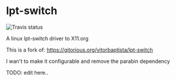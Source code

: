 lpt-switch
==========


![Travis status](https://travis-ci.org/leandrosferreira/lpt-switch.svg)


A linux lpt-switch driver to X11.org

This is a fork of: https://gitorious.org/vitorbaptista/lpt-switch

I wan't to make it configurable and remove the parabin dependency

TODO: edit here..
